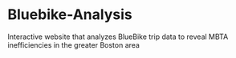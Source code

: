 # Bluebike-Analysis
Interactive website that analyzes BlueBike trip data to reveal MBTA inefficiencies in the greater Boston area
